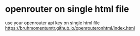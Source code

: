 # openrouter on single html file
use your openrouter api key on single html file
https://bruhmomentumtr.github.io/openrouteronhtml/index.html
